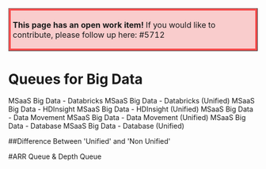 <table border="1";bgcolor="#ffa7a7";>
<tr>
  <td style='border-style:solid;border-color:#f64e4e;background-color:#f9cccc;border-width:3pt; 
vertical-align:top;width:8in;padding:2.0pt 3.0pt 2.0pt 3.0pt'>  

<b> This page has an open work item! </b>
If you would like to contribute, please follow up here:
#5712
</td>
</tr>
</table>

# Queues for Big Data

MSaaS Big Data - Databricks
MSaaS Big Data - Databricks (Unified)
MSaaS Big Data - HDInsight
MSaaS Big Data - HDInsight (Unified)
MSaaS Big Data - Data Movement
MSaaS Big Data - Data Movement (Unified)
MSaaS Big Data - Database
MSaaS Big Data - Database (Unified)

##Difference Between 'Unified' and 'Non Unified'

#ARR Queue & Depth Queue
